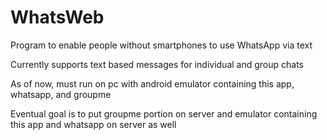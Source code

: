# WhatsWeb
Program to enable people without smartphones to use WhatsApp via text



Currently supports text based messages for individual and group chats

As of now, must run on pc with android emulator containing this app, whatsapp, and groupme

Eventual goal is to put groupme portion on server and emulator containing this app and whatsapp on server as well
